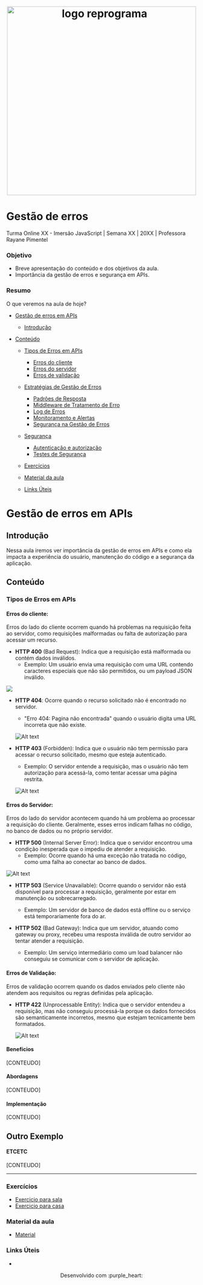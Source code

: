 <h1 align="center">
  <img src="assets/reprograma-fundos-claros.png" alt="logo reprograma" width="500">
</h1>

# Gestão de erros

Turma Online XX - Imersão JavaScript | Semana XX | 20XX | Professora Rayane Pimentel

### Objetivo

- Breve apresentação do conteúdo e dos objetivos da aula.
- Importância da gestão de erros e segurança em APIs.

### Resumo

O que veremos na aula de hoje?

- [Gestão de erros em APIs](#gestão-de-erros-em-apis)

  - [Introdução](#introdução)

- [Conteúdo](#conteúdo)

  - [Tipos de Erros em APIs](#tipos-de-erros-em-apis)

    - [Erros do cliente]()
    - [Erros do servidor]()
    - [Erros de validação]()

  - [Estratégias de Gestão de Erros]()

    - [Padrões de Resposta]()
    - [Middleware de Tratamento de Erro]()
    - [Log de Erros]()
    - [Monitoramento e Alertas]()
    - [Segurança na Gestão de Erros]()

  - [Segurança]()

    - [Autenticação e autorização]()
    - [Testes de Segurança]()

  - [Exercícios](#exercícios)
  - [Material da aula](#material-da-aula)
  - [Links Úteis](#links-úteis)

# Gestão de erros em APIs

## Introdução
Nessa aula iremos ver importância da gestão de erros em APIs e como ela impacta a experiência do usuário, manutenção do código e a segurança da aplicação.

## Conteúdo

### Tipos de Erros em APIs

#### Erros do cliente: 

Erros do lado do cliente ocorrem quando há problemas na requisição feita ao servidor, como requisições malformadas ou falta de autorização para acessar um recurso.

- **HTTP 400** (Bad Request): Indica que a requisição está malformada ou contém dados inválidos.
   - Exemplo: Um usuário envia uma requisição com uma URL contendo caracteres especiais que não são permitidos, ou um payload JSON inválido.

<img src="./assets/erro-cliente.png">

- **HTTP 404**: Ocorre quando o recurso solicitado não é encontrado no servidor.
    - "Erro 404: Pagina não encontrada" quando o usuário digita uma URL incorreta que não existe.

  ![Alt text](./assets/erro-cliente-404.png)

- **HTTP 403** (Forbidden):  Indica que o usuário não tem permissão para acessar o recurso solicitado, mesmo que esteja autenticado.
   - Exemplo: O servidor entende a requisição, mas o usuário não tem autorização para acessá-la, como tentar acessar uma página restrita.

  ![Alt text](./assets/erro-cliente-403.png)

#### Erros do Servidor:

Erros do lado do servidor acontecem quando há um problema ao processar a requisição do cliente. Geralmente, esses erros indicam falhas no código, no banco de dados ou no próprio servidor.

- **HTTP 500** (Internal Server Error): Indica que o servidor encontrou uma condição inesperada que o impediu de atender a requisição.
   - Exemplo: Ocorre quando há uma exceção não tratada no código, como uma falha ao conectar ao banco de dados.


![Alt text](./assets/erro-servidor-500.png)

- **HTTP 503** (Service Unavailable): Ocorre quando o servidor não está disponível para processar a requisição, geralmente por estar em manutenção ou sobrecarregado.
   - Exemplo: Um servidor de banco de dados está offline ou o serviço está temporariamente fora do ar.

- **HTTP 502** (Bad Gateway): Indica que um servidor, atuando como gateway ou proxy, recebeu uma resposta inválida de outro servidor ao tentar atender a requisição.
   - Exemplo: Um serviço intermediário como um load balancer não conseguiu se comunicar com o servidor de aplicação.

#### Erros de Validação:

Erros de validação ocorrem quando os dados enviados pelo cliente não atendem aos requisitos ou regras definidas pela aplicação.

- **HTTP 422** (Unprocessable Entity): Indica que o servidor entendeu a requisição, mas não conseguiu processá-la porque os dados fornecidos são semanticamente incorretos, mesmo que estejam tecnicamente bem formatados.

  ![Alt text](./assets/erro-validacao-422.png) 

#### Benefícios

[CONTEUDO]

#### Abordagens

[CONTEUDO]

#### Implementação

[CONTEUDO]

## Outro Exemplo

#### ETCETC

[CONTEUDO]

---

### Exercícios

- [Exercicio para sala](/exercicios/para-sala/)
- [Exercicio para casa](/exercicios/para-casa/)

### Material da aula

- [Material](/material)

### Links Úteis

-

<p align="center">
Desenvolvido com :purple_heart:  
</p>
